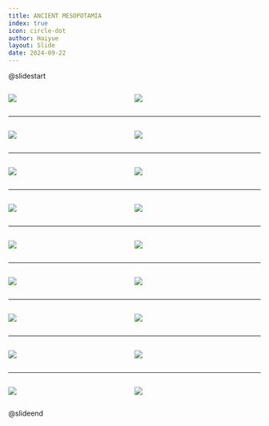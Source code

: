 ```yaml
---
title: ANCIENT MESOPOTAMIA
index: true
icon: circle-dot
author: Haiyue
layout: Slide
date: 2024-09-22
---
```

 
@slidestart

<div style="display:flex">
<div style="flex:1">

![](https://raw.githubusercontent.com/yclord/reading/refs/heads/master/english/Level-W/ANCIENT%20MESOPOTAMIA/001.webp)
</div>
<div style="flex:1">

![](https://raw.githubusercontent.com/yclord/reading/refs/heads/master/english/Level-W/ANCIENT%20MESOPOTAMIA/002.webp)
</div>
</div>

---

<div style="display:flex">
<div style="flex:1">

![](https://raw.githubusercontent.com/yclord/reading/refs/heads/master/english/Level-W/ANCIENT%20MESOPOTAMIA/003.webp)
</div>
<div style="flex:1">

![](https://raw.githubusercontent.com/yclord/reading/refs/heads/master/english/Level-W/ANCIENT%20MESOPOTAMIA/004.webp)
</div>
</div>

---

<div style="display:flex">
<div style="flex:1">

![](https://raw.githubusercontent.com/yclord/reading/refs/heads/master/english/Level-W/ANCIENT%20MESOPOTAMIA/005.webp)
</div>
<div style="flex:1">

![](https://raw.githubusercontent.com/yclord/reading/refs/heads/master/english/Level-W/ANCIENT%20MESOPOTAMIA/006.webp)
</div>
</div>

---

<div style="display:flex">
<div style="flex:1">

![](https://raw.githubusercontent.com/yclord/reading/refs/heads/master/english/Level-W/ANCIENT%20MESOPOTAMIA/007.webp)
</div>
<div style="flex:1">

![](https://raw.githubusercontent.com/yclord/reading/refs/heads/master/english/Level-W/ANCIENT%20MESOPOTAMIA/008.webp)
</div>
</div>

---

<div style="display:flex">
<div style="flex:1">

![](https://raw.githubusercontent.com/yclord/reading/refs/heads/master/english/Level-W/ANCIENT%20MESOPOTAMIA/009.webp)
</div>
<div style="flex:1">

![](https://raw.githubusercontent.com/yclord/reading/refs/heads/master/english/Level-W/ANCIENT%20MESOPOTAMIA/010.webp)
</div>
</div>

---

<div style="display:flex">
<div style="flex:1">

![](https://raw.githubusercontent.com/yclord/reading/refs/heads/master/english/Level-W/ANCIENT%20MESOPOTAMIA/011.webp)
</div>
<div style="flex:1">

![](https://raw.githubusercontent.com/yclord/reading/refs/heads/master/english/Level-W/ANCIENT%20MESOPOTAMIA/012.webp)
</div>
</div>

---

<div style="display:flex">
<div style="flex:1">

![](https://raw.githubusercontent.com/yclord/reading/refs/heads/master/english/Level-W/ANCIENT%20MESOPOTAMIA/013.webp)
</div>
<div style="flex:1">

![](https://raw.githubusercontent.com/yclord/reading/refs/heads/master/english/Level-W/ANCIENT%20MESOPOTAMIA/014.webp)
</div>
</div>

---

<div style="display:flex">
<div style="flex:1">

![](https://raw.githubusercontent.com/yclord/reading/refs/heads/master/english/Level-W/ANCIENT%20MESOPOTAMIA/015.webp)
</div>
<div style="flex:1">

![](https://raw.githubusercontent.com/yclord/reading/refs/heads/master/english/Level-W/ANCIENT%20MESOPOTAMIA/016.webp)
</div>
</div>

---

<div style="display:flex">
<div style="flex:1">

![](https://raw.githubusercontent.com/yclord/reading/refs/heads/master/english/Level-W/ANCIENT%20MESOPOTAMIA/017.webp)
</div>
<div style="flex:1">

![](https://raw.githubusercontent.com/yclord/reading/refs/heads/master/english/Level-W/ANCIENT%20MESOPOTAMIA/018.webp)
</div>
</div>

@slideend